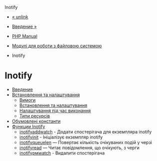 Inotify

-   [« unlink](function.unlink.md)
    
-   [Введение »](intro.inotify.md)
    
-   [PHP Manual](index.md)
    
-   [Модулі для роботи з файловою системою](refs.fileprocess.file.md)
    
-   Inotify
    

# Inotify

-   [Введение](intro.inotify.md)
-   [Встановлення та налаштування](inotify.setup.md)
    -   [Вимоги](inotify.requirements.md)
    -   [Встановлення та налаштування](inotify.install.md)
    -   [Налаштування під час виконання](inotify.configuration.md)
    -   [Типи ресурсів](inotify.resources.md)
-   [Обумовлені константи](inotify.constants.md)
-   [Функции Inotify](ref.inotify.md)
    -   [inotifyaddwatch](function.inotify-add-watch.html) - Додати спостерігача для екземпляра inotify
    -   [inotifyinit](function.inotify-init.html) - Ініціалізує екземпляр inotify
    -   [inotifyqueuelen](function.inotify-queue-len.html) — Повертає кількість очікуваних подій у черзі
    -   [inotifyread](function.inotify-read.html) — Читає повідомлення, що очікують, з черги
    -   [inotifyрмwatch](function.inotify-rm-watch.html) - Видалити спостерігача